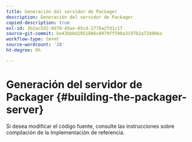```yaml
---
title: Generación del servidor de Packager
description: Generación del servidor de Packager
copied-description: true
exl-id: 3b2ac5d2-8d70-45ae-85cd-1778a2fd1c17
source-git-commit: be43bbbd1051886c8979ff590a3197b2a7249b6a
workflow-type: tm+mt
source-wordcount: '28'
ht-degree: 0%

---
```


# Generación del servidor de Packager {#building-the-packager-server}

Si desea modificar el código fuente, consulte las instrucciones sobre compilación de la Implementación de referencia.
